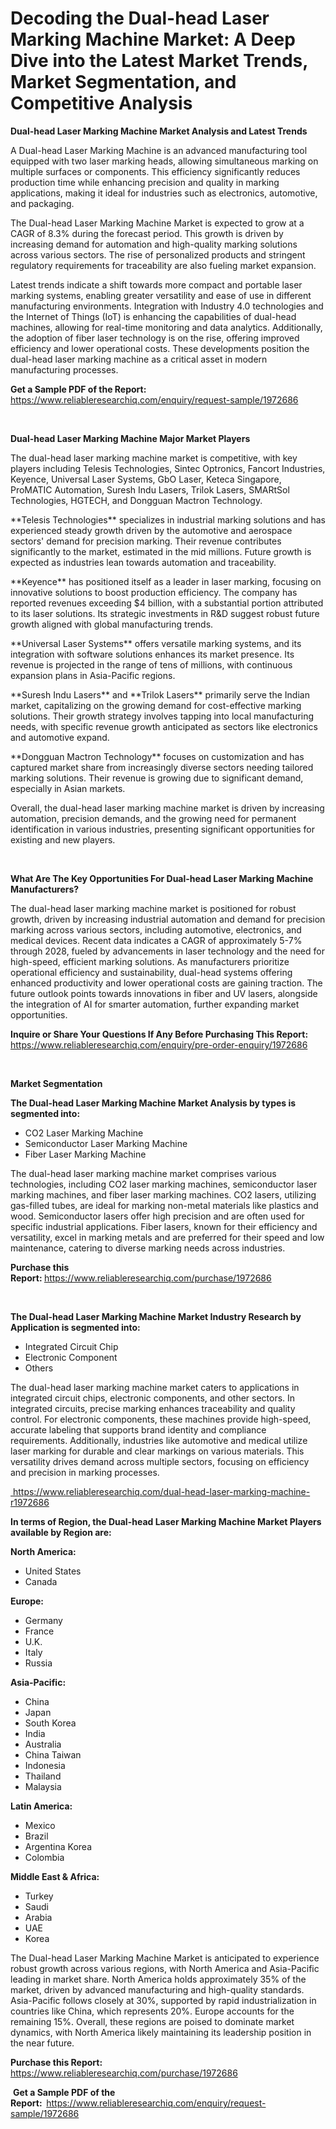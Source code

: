 <p><h1>Decoding the Dual-head Laser Marking Machine Market: A Deep Dive into the Latest Market Trends, Market Segmentation, and Competitive Analysis</h1></p><p><strong>Dual-head Laser Marking Machine Market Analysis and Latest Trends</strong></p>
<p><p>A Dual-head Laser Marking Machine is an advanced manufacturing tool equipped with two laser marking heads, allowing simultaneous marking on multiple surfaces or components. This efficiency significantly reduces production time while enhancing precision and quality in marking applications, making it ideal for industries such as electronics, automotive, and packaging.</p><p>The Dual-head Laser Marking Machine Market is expected to grow at a CAGR of 8.3% during the forecast period. This growth is driven by increasing demand for automation and high-quality marking solutions across various sectors. The rise of personalized products and stringent regulatory requirements for traceability are also fueling market expansion. </p><p>Latest trends indicate a shift towards more compact and portable laser marking systems, enabling greater versatility and ease of use in different manufacturing environments. Integration with Industry 4.0 technologies and the Internet of Things (IoT) is enhancing the capabilities of dual-head machines, allowing for real-time monitoring and data analytics. Additionally, the adoption of fiber laser technology is on the rise, offering improved efficiency and lower operational costs. These developments position the dual-head laser marking machine as a critical asset in modern manufacturing processes.</p></p>
<p><strong>Get a Sample PDF of the Report:&nbsp;</strong> <a href="https://www.reliableresearchiq.com/enquiry/request-sample/1972686?utm_campaign=2730&utm_medium=2&utm_source=Github&utm_content=ia&utm_term=12042025&utm_id=dual-head-laser-marking-machine">https://www.reliableresearchiq.com/enquiry/request-sample/1972686</a></p>
<p>&nbsp;</p>
<p><strong>Dual-head Laser Marking Machine Major Market Players</strong></p>
<p><p>The dual-head laser marking machine market is competitive, with key players including Telesis Technologies, Sintec Optronics, Fancort Industries, Keyence, Universal Laser Systems, GbO Laser, Keteca Singapore, ProMATIC Automation, Suresh Indu Lasers, Trilok Lasers, SMARtSol Technologies, HGTECH, and Dongguan Mactron Technology. </p><p>**Telesis Technologies** specializes in industrial marking solutions and has experienced steady growth driven by the automotive and aerospace sectors' demand for precision marking. Their revenue contributes significantly to the market, estimated in the mid millions. Future growth is expected as industries lean towards automation and traceability.</p><p>**Keyence** has positioned itself as a leader in laser marking, focusing on innovative solutions to boost production efficiency. The company has reported revenues exceeding $4 billion, with a substantial portion attributed to its laser solutions. Its strategic investments in R&D suggest robust future growth aligned with global manufacturing trends.</p><p>**Universal Laser Systems** offers versatile marking systems, and its integration with software solutions enhances its market presence. Its revenue is projected in the range of tens of millions, with continuous expansion plans in Asia-Pacific regions.</p><p>**Suresh Indu Lasers** and **Trilok Lasers** primarily serve the Indian market, capitalizing on the growing demand for cost-effective marking solutions. Their growth strategy involves tapping into local manufacturing needs, with specific revenue growth anticipated as sectors like electronics and automotive expand.</p><p>**Dongguan Mactron Technology** focuses on customization and has captured market share from increasingly diverse sectors needing tailored marking solutions. Their revenue is growing due to significant demand, especially in Asian markets.</p><p>Overall, the dual-head laser marking machine market is driven by increasing automation, precision demands, and the growing need for permanent identification in various industries, presenting significant opportunities for existing and new players.</p></p>
<p>&nbsp;</p>
<p><strong>What Are The Key Opportunities For Dual-head Laser Marking Machine Manufacturers?</strong></p>
<p><p>The dual-head laser marking machine market is positioned for robust growth, driven by increasing industrial automation and demand for precision marking across various sectors, including automotive, electronics, and medical devices. Recent data indicates a CAGR of approximately 5-7% through 2028, fueled by advancements in laser technology and the need for high-speed, efficient marking solutions. As manufacturers prioritize operational efficiency and sustainability, dual-head systems offering enhanced productivity and lower operational costs are gaining traction. The future outlook points towards innovations in fiber and UV lasers, alongside the integration of AI for smarter automation, further expanding market opportunities.</p></p>
<p><strong>Inquire or Share Your Questions If Any Before Purchasing This Report:</strong> <a href="https://www.reliableresearchiq.com/enquiry/pre-order-enquiry/1972686?utm_campaign=2730&utm_medium=2&utm_source=Github&utm_content=ia&utm_term=12042025&utm_id=dual-head-laser-marking-machine">https://www.reliableresearchiq.com/enquiry/pre-order-enquiry/1972686</a></p>
<p>&nbsp;</p>
<p><strong>Market Segmentation</strong></p>
<p><strong>The Dual-head Laser Marking Machine Market Analysis by types is segmented into:</strong></p>
<p><ul><li>CO2 Laser Marking Machine</li><li>Semiconductor Laser Marking Machine</li><li>Fiber Laser Marking Machine</li></ul></p>
<p><p>The dual-head laser marking machine market comprises various technologies, including CO2 laser marking machines, semiconductor laser marking machines, and fiber laser marking machines. CO2 lasers, utilizing gas-filled tubes, are ideal for marking non-metal materials like plastics and wood. Semiconductor lasers offer high precision and are often used for specific industrial applications. Fiber lasers, known for their efficiency and versatility, excel in marking metals and are preferred for their speed and low maintenance, catering to diverse marking needs across industries.</p></p>
<p><strong>Purchase this Report:&nbsp;</strong><a href="https://www.reliableresearchiq.com/purchase/1972686?utm_campaign=2730&utm_medium=2&utm_source=Github&utm_content=ia&utm_term=12042025&utm_id=dual-head-laser-marking-machine">https://www.reliableresearchiq.com/purchase/1972686</a></p>
<p>&nbsp;</p>
<p><strong>The Dual-head Laser Marking Machine Market Industry Research by Application is segmented into:</strong></p>
<p><ul><li>Integrated Circuit Chip</li><li>Electronic Component</li><li>Others</li></ul></p>
<p><p>The dual-head laser marking machine market caters to applications in integrated circuit chips, electronic components, and other sectors. In integrated circuits, precise marking enhances traceability and quality control. For electronic components, these machines provide high-speed, accurate labeling that supports brand identity and compliance requirements. Additionally, industries like automotive and medical utilize laser marking for durable and clear markings on various materials. This versatility drives demand across multiple sectors, focusing on efficiency and precision in marking processes.</p></p>
<p><a href="https://www.reliableresearchiq.com/dual-head-laser-marking-machine-r1972686?utm_campaign=2730&utm_medium=2&utm_source=Github&utm_content=ia&utm_term=12042025&utm_id=dual-head-laser-marking-machine">&nbsp;https://www.reliableresearchiq.com/dual-head-laser-marking-machine-r1972686</a></p>
<p><strong>In terms of Region, the Dual-head Laser Marking Machine Market Players available by Region are:</strong></p>
<p>
    <p> <strong> North America: </strong>
        <ul>
            <li>United States</li>
            <li>Canada</li>
        </ul>
        </p> 
    <p> <strong> Europe: </strong>
        <ul>
            <li>Germany</li>
            <li>France</li>
            <li>U.K.</li>
            <li>Italy</li>
            <li>Russia</li>
        </ul>
        </p> 
    <p> <strong> Asia-Pacific: </strong>
        <ul>
            <li>China</li>
            <li>Japan</li>
            <li>South Korea</li>
            <li>India</li>
            <li>Australia</li>
            <li>China Taiwan</li>
            <li>Indonesia</li>
            <li>Thailand</li>
            <li>Malaysia</li>
        </ul>
        </p> 
    <p> <strong> Latin America: </strong>
        <ul>
            <li>Mexico</li>
            <li>Brazil</li>
            <li>Argentina Korea</li>
            <li>Colombia</li>
        </ul>
        </p> 
    <p> <strong> Middle East & Africa: </strong>
        <ul>
            <li>Turkey</li>
            <li>Saudi</li>
            <li>Arabia</li>
            <li>UAE</li>
            <li>Korea</li>
        </ul>
    </p>
    </p>
<p><p>The Dual-head Laser Marking Machine Market is anticipated to experience robust growth across various regions, with North America and Asia-Pacific leading in market share. North America holds approximately 35% of the market, driven by advanced manufacturing and high-quality standards. Asia-Pacific follows closely at 30%, supported by rapid industrialization in countries like China, which represents 20%. Europe accounts for the remaining 15%. Overall, these regions are poised to dominate market dynamics, with North America likely maintaining its leadership position in the near future.</p></p>
<p><strong>Purchase this Report: </strong><a href="https://www.reliableresearchiq.com/purchase/1972686?utm_campaign=2730&utm_medium=2&utm_source=Github&utm_content=ia&utm_term=12042025&utm_id=dual-head-laser-marking-machine">https://www.reliableresearchiq.com/purchase/1972686</a></p>
<p>&nbsp;<strong>Get a Sample PDF of the Report:&nbsp;&nbsp;</strong><a href="https://www.reliableresearchiq.com/enquiry/request-sample/1972686?utm_campaign=2730&utm_medium=2&utm_source=Github&utm_content=ia&utm_term=12042025&utm_id=dual-head-laser-marking-machine">https://www.reliableresearchiq.com/enquiry/request-sample/1972686</a></p>
<p><strong></strong></p>
<p><p></p><p></p><p></p></p>